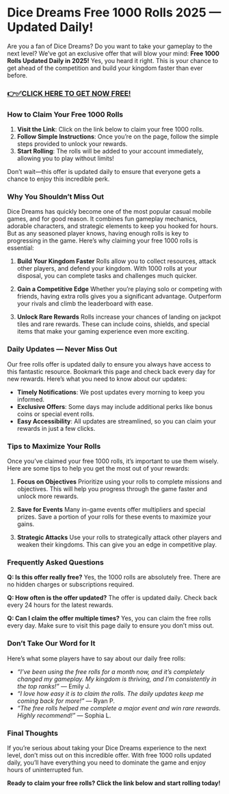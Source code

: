 # Dice Dreams Free 1000 Rolls 2025 — Updated Daily!

Are you a fan of Dice Dreams? Do you want to take your gameplay to the next level? We’ve got an exclusive offer that will blow your mind: **Free 1000 Rolls Updated Daily in 2025!** Yes, you heard it right. This is your chance to get ahead of the competition and build your kingdom faster than ever before.

### [👉✅CLICK HERE TO GET NOW FREE!](https://freeforyou.xyz/dice/dreams/)

### How to Claim Your Free 1000 Rolls

1. **Visit the Link**: Click on the link below to claim your free 1000 rolls.
2. **Follow Simple Instructions**: Once you’re on the page, follow the simple steps provided to unlock your rewards.
3. **Start Rolling**: The rolls will be added to your account immediately, allowing you to play without limits!

Don’t wait—this offer is updated daily to ensure that everyone gets a chance to enjoy this incredible perk.

### Why You Shouldn’t Miss Out

Dice Dreams has quickly become one of the most popular casual mobile games, and for good reason. It combines fun gameplay mechanics, adorable characters, and strategic elements to keep you hooked for hours. But as any seasoned player knows, having enough rolls is key to progressing in the game. Here’s why claiming your free 1000 rolls is essential:

1. **Build Your Kingdom Faster**
   Rolls allow you to collect resources, attack other players, and defend your kingdom. With 1000 rolls at your disposal, you can complete tasks and challenges much quicker.

2. **Gain a Competitive Edge**
   Whether you’re playing solo or competing with friends, having extra rolls gives you a significant advantage. Outperform your rivals and climb the leaderboard with ease.

3. **Unlock Rare Rewards**
   Rolls increase your chances of landing on jackpot tiles and rare rewards. These can include coins, shields, and special items that make your gaming experience even more exciting.

### Daily Updates — Never Miss Out

Our free rolls offer is updated daily to ensure you always have access to this fantastic resource. Bookmark this page and check back every day for new rewards. Here’s what you need to know about our updates:

- **Timely Notifications**: We post updates every morning to keep you informed.
- **Exclusive Offers**: Some days may include additional perks like bonus coins or special event rolls.
- **Easy Accessibility**: All updates are streamlined, so you can claim your rewards in just a few clicks.

### Tips to Maximize Your Rolls

Once you’ve claimed your free 1000 rolls, it’s important to use them wisely. Here are some tips to help you get the most out of your rewards:

1. **Focus on Objectives**
   Prioritize using your rolls to complete missions and objectives. This will help you progress through the game faster and unlock more rewards.

2. **Save for Events**
   Many in-game events offer multipliers and special prizes. Save a portion of your rolls for these events to maximize your gains.

3. **Strategic Attacks**
   Use your rolls to strategically attack other players and weaken their kingdoms. This can give you an edge in competitive play.

### Frequently Asked Questions

**Q: Is this offer really free?**
Yes, the 1000 rolls are absolutely free. There are no hidden charges or subscriptions required.

**Q: How often is the offer updated?**
The offer is updated daily. Check back every 24 hours for the latest rewards.

**Q: Can I claim the offer multiple times?**
Yes, you can claim the free rolls every day. Make sure to visit this page daily to ensure you don’t miss out.

### Don’t Take Our Word for It
Here’s what some players have to say about our daily free rolls:

- *“I’ve been using the free rolls for a month now, and it’s completely changed my gameplay. My kingdom is thriving, and I’m consistently in the top ranks!”* — Emily J.
- *“I love how easy it is to claim the rolls. The daily updates keep me coming back for more!”* — Ryan P.
- *“The free rolls helped me complete a major event and win rare rewards. Highly recommend!”* — Sophia L.

### Final Thoughts

If you’re serious about taking your Dice Dreams experience to the next level, don’t miss out on this incredible offer. With free 1000 rolls updated daily, you’ll have everything you need to dominate the game and enjoy hours of uninterrupted fun.

**Ready to claim your free rolls? Click the link below and start rolling today!**
